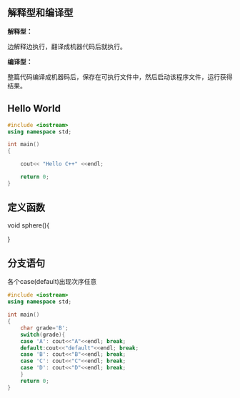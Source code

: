 ## 解释型和编译型

**解释型：**

边解释边执行，翻译成机器代码后就执行。

**编译型：**

整篇代码编译成机器码后，保存在可执行文件中，然后启动该程序文件，运行获得结果。

## Hello World

```c++
#include <iostream> 
using namespace std;

int main() 
{ 

    cout<< "Hello C++" <<endl;

    return 0;
}
```

## 定义函数

void sphere(){

 

}

 

## 分支语句

各个case(default)出现次序任意

```c++
#include <iostream> 
using namespace std;

int main() 
{ 
    char grade='B';
    switch(grade){
    case 'A': cout<<"A"<<endl; break;
    default:cout<<"default"<<endl; break;
    case 'B': cout<<"B"<<endl; break;
    case 'C': cout<<"C"<<endl; break;
    case 'D': cout<<"D"<<endl; break;
    }
    return 0;
}
```